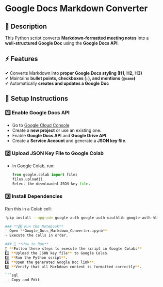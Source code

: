 # Google Docs Markdown Converter

## 📌 Description
This Python script converts **Markdown-formatted meeting notes** into a **well-structured Google Doc** using the **Google Docs API**.

## ⚡ Features
✔ Converts Markdown into **proper Google Docs styling (H1, H2, H3)**  
✔ Maintains **bullet points, checkboxes (`☐`), and mentions (`@name`)**  
✔ Automatically **creates and updates a Google Doc**  

## 🚀 Setup Instructions
### **1️⃣ Enable Google Docs API**
- Go to [Google Cloud Console](https://console.cloud.google.com/)
- Create a **new project** or use an existing one.
- Enable **Google Docs API** and **Google Drive API**.
- Create a **Service Account** and generate a **JSON key file**.

### **2️⃣ Upload JSON Key File to Google Colab**
- In Google Colab, run:
  ```python
  from google.colab import files
  files.upload()
  Select the downloaded JSON key file.

### **3️⃣ Install Dependencies**  
Run this in a Colab cell:  
```sh
!pip install --upgrade google-auth google-auth-oauthlib google-auth-httplib2 google-api-python-client gspread

### **4️⃣ Run the Notebook**  
- Open **Google_Docs_Markdown_Converter.ipynb**  
- Execute the cells in order.

### 🔗 **How to Run**  
📌 **Follow these steps to execute the script in Google Colab:**  
1️⃣ **Upload the JSON key file** to Google Colab.  
2️⃣ **Run the Python script**.  
3️⃣ **Open the generated Google Doc link**.  
4️⃣ **Verify that all Markdown content is formatted correctly**.  

```sql
-- Copy and Edit

